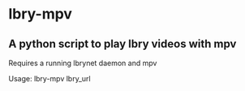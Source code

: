 # lbry-mpv
## A python script to play lbry videos with mpv

Requires a running lbrynet daemon and mpv

Usage: lbry-mpv lbry_url
